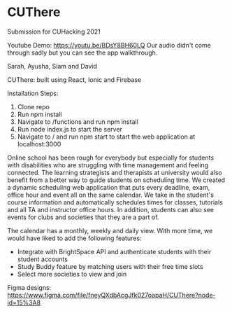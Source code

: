 # CUThere
Submission for CUHacking 2021

Youtube Demo: https://youtu.be/BDsY8BH60LQ
Our audio didn't come through sadly but you can see the app walkthrough.

Sarah, Ayusha, Siam and David

CUThere: built using React, Ionic and Firebase

Installation Steps:
1. Clone repo
2. Run npm install
3. Navigate to /functions and run npm install
4. Run node index.js to start the server
5. Navigate to / and run npm start to start the web application at localhost:3000


Online school has been rough for everybody but especially for students with disabilities who are struggling with time management and feeling connected. The learning strategists and therapists at university would also benefit from a better way to guide students on scheduling time. We created a dynamic scheduling web application that puts every deadline, exam, office hour and event all on the same calendar. We take in the student's course information and automatically schedules times for classes, tutorials and all TA and instructor office hours. In addition, students can also see events for clubs and societies that they are a part of. 

The calendar has a monthly, weekly and daily view. With more time, we would have liked to add the following features:
- Integrate with BrightSpace API and authenticate students with their student accounts 
- Study Buddy feature by matching users with their free time slots
- Select more societies to view and join

Figma designs: 
https://www.figma.com/file/fneyQXdbAcgJfk027oapaH/CUThere?node-id=15%3A8
